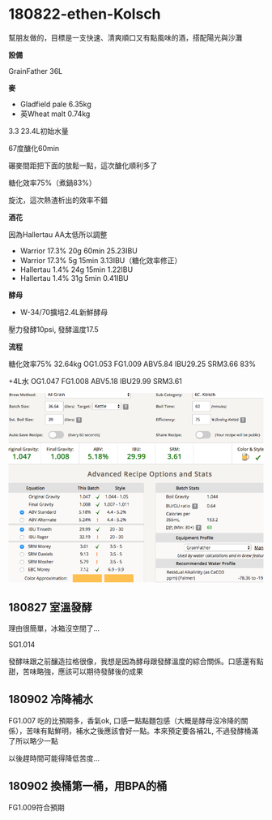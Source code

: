 # 180822-ethen-Kolsch

幫朋友做的，目標是一支快速、清爽順口又有點風味的酒，搭配陽光與沙灘

**設備**

GrainFather 36L

**麥**

* Gladfield pale 6.35kg
* 英Wheat malt 0.74kg

3.3 23.4L初始水量

67度醣化60min

碾麥間距把下面的放鬆一點，這次醣化順利多了

糖化效率75%（煮鍋83%）

旋沈，這次熱渣析出的效率不錯

**酒花**

因為Hallertau AA太低所以調整

* Warrior 17.3% 20g 60min 25.23IBU
* Warrior 17.3% 5g 15min 3.13IBU（糖化效率修正）
* Hallertau 1.4% 24g 15min 1.22IBU
* Hallertau 1.4% 31g 5min 0.41IBU

**酵母**
 
* W-34/70擴培2.4L新鮮酵母

壓力發酵10psi, 發酵溫度17.5

**流程**

糖化效率75% 32.64kg OG1.053 FG1.009 ABV5.84 IBU29.25 SRM3.66 83%

+4L水 OG1.047 FG1.008 ABV5.18 IBU29.99 SRM3.61

![](../img/test136.png)

## 180827 室溫發酵

理由很簡單，冰箱沒空間了...

SG1.014

發酵味跟之前釀造拉格很像，我想是因為酵母跟發酵溫度的綜合關係。口感還有點甜，苦味略強，應該可以期待發酵後的成果

## 180902 冷降補水

FG1.007 吃的比預期多，香氣ok, 口感一點點麵包感（大概是酵母沒冷降的關係），苦味有點鮮明，補水之後應該會好一點。本來預定要各補2L, 不過發酵桶滿了所以略少一點

以後趕時間可能得降低苦度...

## 180902 換桶第一桶，用BPA的桶

FG1.009符合預期

## 
